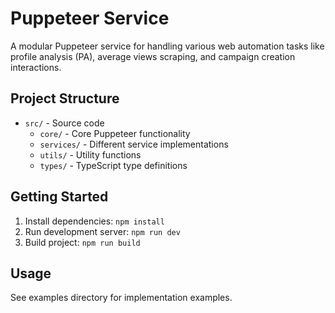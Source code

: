 # Puppeteer Service

A modular Puppeteer service for handling various web automation tasks like profile analysis (PA), average views scraping, and campaign creation interactions.

## Project Structure
- `src/` - Source code
  - `core/` - Core Puppeteer functionality
  - `services/` - Different service implementations
  - `utils/` - Utility functions
  - `types/` - TypeScript type definitions

## Getting Started
1. Install dependencies: `npm install`
2. Run development server: `npm run dev`
3. Build project: `npm run build`

## Usage
See examples directory for implementation examples.